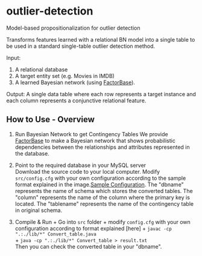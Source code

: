 # outlier-detection
Model-based propositionalization for outlier detection

Transforms features learned with a relational BN model into a single table to be used in a standard single-table outlier detection method.

Input: 

1. A relational database
2. A target entity set (e.g. Movies in IMDB)
3. A learned Bayesian network (using [FactorBase](https://github.com/sfu-cl-lab/FactorBase)).

Output: A single data table where each row represents a target instance and each column represents a conjunctive relational feature.


## How to Use - Overview

1.  Run Bayesian Network to get Contingency Tables 
        We provide [FactorBase](https://github.com/sfu-cl-lab/FactorBase) to make a Bayesian network that shows probabilistic dependencies between the relationships and attributes represented in the database. 
        
        
2.  Point to the required database in your MySQL server  
        Download the source code to your local computer.
        Modify `src/config.cfg` with your own configuration according to the sample format explained in the image.[Sample Configuration](/FlatTable/src/images/configuration.png).
        The "dbname" represents the name of schema which stores the converted tables.
        The "column" represents the name of the column where the primary key is located.
        The "tablename" represents the name of the contingency table in original schema.
        
3.  Compile & Run 
        + Go into `src` folder 
        + modify `config.cfg`  with your own configuration according to format explained [here]
        + `javac -cp ".:./lib/*" Convert_table.java `  
        + `java -cp ".:./lib/*" Convert_table > result.txt `  
        Then you can check the converted table in your "dbname".

